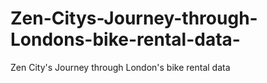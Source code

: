 # Zen-Citys-Journey-through-Londons-bike-rental-data-
Zen City's Journey through London's bike rental data
